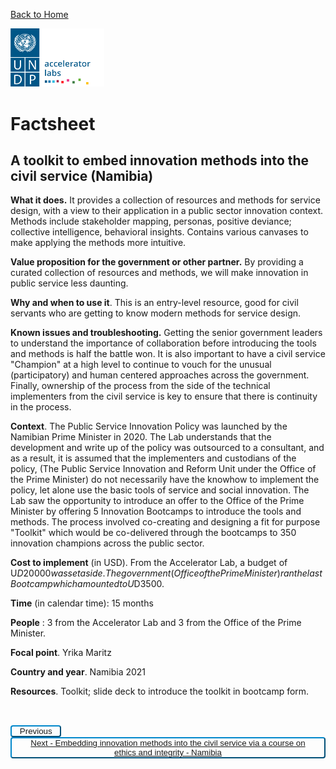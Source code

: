 [Back to Home](../../README.md)


<img src="../../public/imgs/UNDP_accelerator_labs_logo_vertical_color_RGB.png"  width="150" alt="undp_accelerator_labs_logo">

# Factsheet

## A toolkit to embed innovation methods into the civil service (Namibia)

**What it does.** It provides a collection of resources and methods for service design, with a view to their application in a public sector innovation context. Methods include stakeholder mapping, personas, positive deviance; collective intelligence, behavioral insights. Contains various canvases to make applying the methods more intuitive.

**Value proposition for the government or other partner.** By providing a curated collection of resources and methods, we will make innovation in public service less daunting.

**Why and when to use it**. This is an entry-level resource, good for civil servants who are getting to know modern methods for service design.

**Known issues and troubleshooting.** Getting the senior government leaders to understand the importance of collaboration before introducing the tools and methods is half the battle won. It is also important to have a civil service "Champion" at a high level to continue to vouch for the unusual (participatory) and human centered approaches across the government. Finally, ownership of the process from the side of the technical implementers from the civil service is key to ensure that there is continuity in the process.

**Context**. The Public Service Innovation Policy was launched by the Namibian Prime Minister in 2020. The Lab understands that the development and write up of the policy was outsourced to a consultant, and as a result, it is assumed that the implementers and custodians of the policy, (The Public Service Innovation and Reform Unit under the Office of the Prime Minister) do not necessarily have the knowhow to implement the policy, let alone use the basic tools of service and social innovation. The Lab saw the opportunity to introduce an offer to the Office of the Prime Minister by offering 5 Innovation Bootcamps to introduce the tools and methods. The process involved co-creating and designing a fit for purpose "Toolkit" which would be co-delivered through the bootcamps to 350 innovation champions across the public sector.

**Cost to implement** (in USD). From the Accelerator Lab, a budget of U$D20 000 was set aside. The government (Office of the Prime Minister) ran the last Bootcamp which amounted to U$D3500.

**Time** (in calendar time): 15 months

**People** : 3 from the Accelerator Lab and 3 from the Office of the Prime Minister.

**Focal point**. Yrika Maritz

**Country and year**. Namibia 2021

**Resources**. Toolkit; slide deck to introduce the toolkit in bootcamp form.


<div style="padding-top:2rem">
<!-- Left Button -->
<button class="button" class="button" style="float: left; background-color: white; padding: 0 0.8rem; border-radius: 4px; background-color: transparent; border-color: #0087cb; color: #0087cb; letter-spacing: 0; cursor: pointer; text-align: center; text-decoration: none; display: inline-block;">
<a onclick="window.history.back()" class="button" id="left-button">Previous</a>
</button>

<!-- Right Button -->
<button class="button" class="button" style="float: right; background-color: white; padding: 0 0.8rem; border-radius: 4px; background-color: transparent; border-color: #0087cb; color: #0087cb; letter-spacing: 0; cursor: pointer; text-align: center; text-decoration: none; display: inline-block;">
<a href="./Embedding%20innovation%20methods%20into%20the%20civil%20service%20via%20a%20course%20on%20ethics%20and%20integrity%20-%20Namibia/Factsheet_embedding_innovation_methods_via_course_ethics_Namibia" class="button" id="right-button">Next - Embedding innovation methods into the civil service via a course on ethics and integrity - Namibia </a>
</button>

</div>

